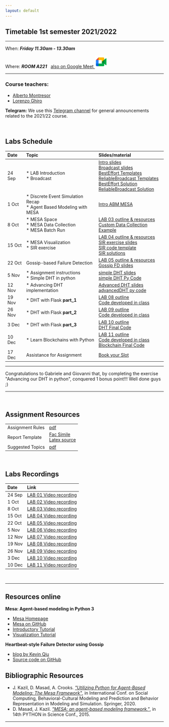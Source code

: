 ```yaml
---
layout: default
---
```


## Timetable 1st semester 2021/2022

***

When: ***Friday 11.30am - 13.30am***

Where: ***ROOM A221***   &nbsp; <a href="https://meet.google.com/zbs-udrn-rtt">
  also on Google Meet
<img src="./assets/images/gmeet.png" alt="Link to Google Meet" width="40"/>
</a>
<!--
also [online on Google Meet](https://meet.google.com/zbs-udrn-rtt)
  [![image alt text](./assets/images/gmeet.png)](www.google.com)-->


***


### Course teachers:

*   [Alberto Montresor](http://cricca.disi.unitn.it/montresor/)
*   [Lorenzo Ghiro](https://ans.disi.unitn.it/~ghiro/)

**Telegram:** We use this [Telegram channel](https://t.me/joinchat/-AzoD7LEX04zNTk0) for general
announcements related to the 2021/22 course.

<br>

## Labs Schedule 

| Date        | Topic                                 | Slides/material                                         |
|:------------|:--------------------------------------|:--------------------------------------------------------|
| 24 Sep      | * LAB Introduction <br> * Broadcast   | [Intro slides](./assets/slides/labINTRODUCTION.pdf) <br> [Broadcast slides](./assets/slides/labBROADCAST.pdf) <br> [BestEffort Templates](./assets/resources/BEBtemplate.zip) <br> [ReliableBroadcast Templates](./assets/resources/RELbroadcastTEMPLATE.zip) <br> [BestEffort Solution](./assets/resources/BEBsolution.zip)  <br>  [ReliableBroadcast Solution](./assets/resources/RELbroadcastSOLUTION.zip)  |
| 1 Oct       | * Discrete Event Simulation Recap <br> * Agent Based Modeling with MESA  | [Intro ABM MESA](./assets/slides/labMESA.pdf)|
| 8 Oct       | * MESA Space <br> * MESA Data Collection <br> * MESA Batch Run    | [LAB 03 outline & resources](https://docs.google.com/document/d/1PFSXFpKD6nUHxle0SkOAL1ucmtSxxNU1lkm_oD1HYKM/edit?usp=sharing) <br> [Custom Data Collection Example](./assets/resources/customDataCollection.zip)|
| 15 Oct | * MESA Visualization <br> * SIR exercise | [LAB 04 outline & resources](https://docs.google.com/document/d/1j9HfSnwEcLQ8y_jL-hjkoHP4RAEJOjF8KhloPHCeHco/edit?usp=sharing) <br> [SIR exercise slides](./assets/slides/labSIRwithMESA.pdf) <br> [SIR code template](./assets/resources/SIRprovidedCode.zip)  <br> [SIR solutions](./assets/resources/SIRsolutions.zip)|
| 22 Oct | Gossip-based Failure Detection  | [LAB 05 outline & resources](https://docs.google.com/document/d/1g4udgIgTUdcy3LLQirqvIeZ2tblZNzLxngqM9wcCWag/edit?usp=sharing) <br> [Gossip FD slides](./assets/slides/labGossipFailureDetection.pdf)|
| 5 Nov  | * Assignment instructions <br> * Simple DHT in python  | [simple DHT slides](./assets/slides/labDHTsimple.pdf)  <br> [simple DHT Py Code](./assets/resources/simpleDHT.py)|
| 12 Nov | * Advancing DHT implementation | [Advanced DHT slides](./assets/slides/labAdvancingDHT.pdf)  <br> [advancedDHT py code](./assets/resources/advancedDHT.zip) |
| 19 Nov | * DHT with Flask **part_1** | [LAB 08 outline](./assets/resources/lab08outline.pdf) <br> [Code developed in class](./assets/resources/lab08code.zip)|
| 26 Nov | * DHT with Flask **part_2** | [LAB 09 outline](./assets/resources/lab09outline.pdf) <br> [Code developed in class](./assets/resources/lab09code.zip)|
| 3 Dec | * DHT with Flask **part_3**  | [LAB 10 outline](./assets/resources/lab10outline.pdf) <br> [DHT Final Code](./assets/resources/FinalDHT.zip)|
| 10 Dec | * Learn Blockchains with Python  | [LAB 11 outline](./assets/resources/lab11outline.pdf) <br> [Code developed in class](./assets/resources/lab11code.zip) <br> [Blockchain Final Code](./assets/resources/blockchainWithMQTT.zip)|
| 17 Dec | Assistance for Assignment        | [Book your Slot](https://docs.google.com/spreadsheets/d/1t0yFKOrAQGA3UwLKnN4Ofk-vxZWAlA32Gism4h6I6rI/edit?usp=sharing) |

***

Congratulations to Gabriele and Giovanni that, by completing the exercise "Advancing our DHT in python",
conquered 1 bonus point!!! Well done guys ;)

***

<br>

## Assignment Resources

|                     |                                                |
|:------------|:-------------------------------------------------------|
| Assignment Rules    | [pdf](./assets/assignment/assignmentRules.pdf) |
| Report Template     | [Fac Simile](./assets/assignment/reportTemplate.pdf) <br> [Latex source](./assets/assignment/reportTemplate.zip) |
| Suggested Topics    | [pdf](./assets/assignment/topicsAssignment.pdf) |


<br>

## Labs Recordings

| Date        | Link                                         |
|:------------|:---------------------------------------------|
| 24 Sep      | [LAB 01 Video recording](https://drive.google.com/file/d/19WWv7unQ6jymklnVb-a7sR51mNO3vjkz/view?usp=sharing)|
| 1 Oct       | [LAB 02 Video recording](https://drive.google.com/file/d/1V1_y9X9K6JwWfaCQJq3EJpaM9mRpQS61/view?usp=sharing)|
| 8 Oct       | [LAB 03 Video recording](https://drive.google.com/file/d/1I1Ydw_ECHKJq-PoL0SL2UcuuJxzGqJhO/view?usp=sharing)|
| 15 Oct      | [LAB 04 Video recording](https://drive.google.com/file/d/1tXFYeD7I4SeMgps743uoLPn1izxxrBGy/view?usp=sharing)|
| 22 Oct      | [LAB 05 Video recording](https://drive.google.com/file/d/1qDS3oss0dL047afpnuPlDPCRTXnsjibp/view?usp=sharing)|
| 5 Nov       | [LAB 06 Video recording](https://drive.google.com/file/d/1HCx4FTnMoWhystRff7OPLK65EU7Oe4NO/view?usp=sharing)|
| 12 Nov      | [LAB 07 Video recording](https://drive.google.com/file/d/1nUOOyuyyHeqWJO8exCvbHQkqzDxZ3dbo/view?usp=sharing)|
| 19 Nov      | [LAB 08 Video recording](https://drive.google.com/file/d/1pf_M1cNM-0p666uILMaaiiplVxgC0J8U/view?usp=sharing)|   
| 26 Nov      | [LAB 09 Video recording](https://drive.google.com/file/d/1wVt3Qg17HotD3tBjqIwO6NyZeEnf3wBe/view?usp=sharing)|
| 3 Dec       | [LAB 10 Video recording](https://drive.google.com/file/d/11EI9oTtE0Qz8jiYqeVt_AxseISHqor-1/view?usp=sharing)|
| 10 Dec      | [LAB 11 Video recording](https://drive.google.com/file/d/1vWzf98qoeIBpBZcR848YtWH-k1nHai4j/view?usp=sharing)| 

<br>

***
## Resources online

**Mesa: Agent-based modeling in Python 3**
- [Mesa Homepage](https://mesa.readthedocs.io/en/stable)
- [Mesa on GitHub](https://github.com/projectmesa/mesa)
- [Introductory Tutorial](https://mesa.readthedocs.io/en/stable/tutorials/intro_tutorial.html)
- [Visualization Tutorial](https://mesa.readthedocs.io/en/stable/tutorials/adv_tutorial.html)

**Heartbeat-style Failure Detector using Gossip**
- [blog by Kevin Qiu](https://blog.idempotent.ca/2018/08/21/heartbeat-style-failure-detector-using-gossip)
- [Source code on GitHub](https://github.com/kevinjqiu/failure_detector)

## Bibliographic Resources

- J. Kazil, D. Masad, A. Crooks. [*"Utilizing Python for Agent-Based Modeling: The Mesa Framework"*](https://link.springer.com/chapter/10.1007/978-3-030-61255-9_30), in
 International Conf. on Social Computing, Behavioral-Cultural Modeling and Prediction and Behavior Representation in Modeling and Simulation. Springer, 2020.
- D. Masad, J. Kazil. [*"MESA: an agent-based modeling framework."*](https://conference.scipy.org/proceedings/scipy2015/pdfs/jacqueline_kazil.pdf), in 14th PYTHON in Science Conf., 2015.

***


<!--Text can be **bold**, _italic_, or ~~strikethrough~~.

[Link to another page](./another-page.html).

There should be whitespace between paragraphs.

There should be whitespace between paragraphs. We recommend including a README, or a file with information about your project.

# Header 1

This is a normal paragraph following a header. GitHub is a code hosting platform for version control and collaboration. It lets you and others work together on projects from anywhere.

## Header 2

> This is a blockquote following a header.
>
> When something is important enough, you do it even if the odds are not in your favor.

### Header 3

```js
// Javascript code with syntax highlighting.
var fun = function lang(l) {
  dateformat.i18n = require('./lang/' + l)
  return true;
}
```

```ruby
# Ruby code with syntax highlighting
GitHubPages::Dependencies.gems.each do |gem, version|
  s.add_dependency(gem, "= #{version}")
end
```

#### Header 4

*   This is an unordered list following a header.
*   This is an unordered list following a header.
*   This is an unordered list following a header.

##### Header 5

1.  This is an ordered list following a header.
2.  This is an ordered list following a header.
3.  This is an ordered list following a header.

###### Header 6

| head1        | head two          | three |
|:-------------|:------------------|:------|
| ok           | good swedish fish | nice  |
| out of stock | good and plenty   | nice  |
| ok           | good `oreos`      | hmm   |
| ok           | good `zoute` drop | yumm  |

### There's a horizontal rule below this.

* * *

### Here is an unordered list:

*   Item foo
*   Item bar
*   Item baz
*   Item zip

### And an ordered list:

1.  Item one
1.  Item two
1.  Item three
1.  Item four

### And a nested list:

- level 1 item
  - level 2 item
  - level 2 item
    - level 3 item
    - level 3 item
- level 1 item
  - level 2 item
  - level 2 item
  - level 2 item
- level 1 item
  - level 2 item
  - level 2 item
- level 1 item

### Small image

![Octocat](https://github.githubassets.com/images/icons/emoji/octocat.png)

### Large image

![Branching](https://guides.github.com/activities/hello-world/branching.png)


### Definition lists can be used with HTML syntax.

<dl>
<dt>Name</dt>
<dd>Godzilla</dd>
<dt>Born</dt>
<dd>1952</dd>
<dt>Birthplace</dt>
<dd>Japan</dd>
<dt>Color</dt>
<dd>Green</dd>
</dl>

```
Long, single-line code blocks should not wrap. They should horizontally scroll if they are too long. This line should be long enough to demonstrate this.
```

```
The final element.
```
-->